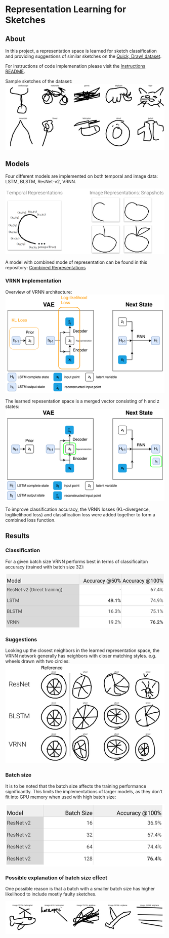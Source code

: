 # Representation Learning for Sketches

## About
In this project, a representation space is learned for sketch classification and providing suggestions of similar sketches on the [Quick, Draw! dataset](https://github.com/googlecreativelab/quickdraw-dataset).

For instructions of code implemenation please visit the [Instructions README](/src/README.md).

Sample sketches of the dataset:
![Quick, Draw!](/images/quickdraw.png?raw=true)

## Models 
Four different models are implemented on both temporal and image data: LSTM, BLSTM, ResNet-v2, VRNN. 

![Representations](/images/representations.png?raw=true)

A model with combined mode of representation can be found in this repository: [Combined Representations](https://github.com/anopows/Combined-SketchModels)

### VRNN Implementation
Overview of VRNN architecture: 
![VRNN-Implementation](/images/vrnn.png?raw=true)

The learned repesentation space is a merged vector consisting of h and z states: 
![VRNN-representation](/images/vrnn-representation.png?raw=true)

To improve classification accuracy, the VRNN losses (KL-divergence, loglikelihood loss) and classification loss were added together to form a combined loss function.

## Results
### Classification
For a given batch size VRNN performs best in terms of classificaiton accuracy (trained with batch size 32):

![Results](/images/classification.png?raw=true)

### Suggestions
Looking up the closest neighbors in the learned representation space, the VRNN network generally has neighbors with closer matching styles. e.g. wheels drawn with two circles: 
![Neighbors](/images/neighbors.png?raw=true)

### Batch size
It is to be noted that the batch size affects the training performance significantly. This limits the implementations of larger models, as they don't fit into GPU memory when used with high batch size: 

![BatchSize](/images/batch_size.png?raw=true)

### Possible explanation of batch size effect
One possible reason is that a batch with a smaller batch size has higher likelihood to include mostly faulty sketches.

![Faulty](/images/faulty.png?raw=true)
